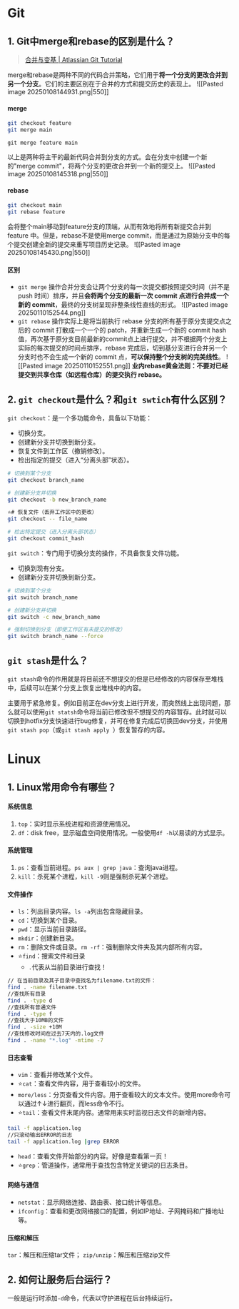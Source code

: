 # Git
## 1. Git中merge和rebase的区别是什么？
>[合并与变基 | Atlassian Git Tutorial](https://www.atlassian.com/zh/git/tutorials/merging-vs-rebasing#the-golden-rule-of-rebasing)

merge和rebase是两种不同的代码合并策略，它们用于**将一个分支的更改合并到另一个分支**。它们的主要区别在于合并的方式和提交历史的表现上。
![[Pasted image 20250108144931.png|550]]
#### merge
```bash
git checkout feature
git merge main
```

```
git merge feature main
```
以上是两种将主干的最新代码合并到分支的方式。会在分支中创建一个新的"merge commit"，将两个分支的更改合并到一个新的提交上。
![[Pasted image 20250108145318.png|550]]

#### rebase
```bash
git checkout main
git rebase feature
```
会将整个main移动到feature分支的顶端，从而有效地将所有新提交合并到 feature 中。但是，rebase不是使用merge commit，而是通过为原始分支中的每个提交创建全新的提交来重写项目历史记录。
![[Pasted image 20250108145430.png|550]]
#### 区别
- `git merge` 操作合并分支会让两个分支的每一次提交都按照提交时间（并不是 push 时间）排序，并且**会将两个分支的最新一次 commit 点进行合并成一个新的 commit**，最终的分支树呈现非整条线性直线的形式。
![[Pasted image 20250110152544.png]]
- `git rebase` 操作实际上是将当前执行 rebase 分支的所有基于原分支提交点之后的 commit 打散成一个一个的 patch，并重新生成一个新的 commit hash 值，再次基于原分支目前最新的commit点上进行提交，并不根据两个分支上实际的每次提交的时间点排序，rebase 完成后，切到基分支进行合并另一个分支时也不会生成一个新的 commit 点，**可以保持整个分支树的完美线性**。
![[Pasted image 20250110152551.png]]
**业内rebase黄金法则：不要对已经提交到共享仓库（如远程仓库）的提交执行 rebase。**
## 2. `git checkout`是什么？和`git swtich`有什么区别？
`git checkout`：是一个多功能命令，具备以下功能：
- 切换分支。
- 创建新分支并切换到新分支。
- 恢复文件到工作区（撤销修改）。
- 检出指定的提交（进入“分离头部”状态）。
```bash
# 切换到某个分支
git checkout branch_name

# 创建新分支并切换
git checkout -b new_branch_name

⭐# 恢复文件（丢弃工作区中的更改）
git checkout -- file_name

# 检出特定提交（进入分离头部状态）
git checkout commit_hash
```

`git switch`：专门用于切换分支的操作，不具备恢复文件功能。
- 切换到现有分支。
- 创建新分支并切换到新分支。
```bash
# 切换到某个分支
git switch branch_name

# 创建新分支并切换
git switch -c new_branch_name

# 强制切换到分支（即使工作区有未提交的修改）
git switch branch_name --force
```
## `git stash`是什么？
`git stash`命令的作用就是将目前还不想提交的但是已经修改的内容保存至堆栈中，后续可以在某个分支上恢复出堆栈中的内容。

主要用于紧急修复。例如目前正在dev分支上进行开发，而突然线上出现问题，那么就可以使用`git statsh`命令将当前已修改但不想提交的内容暂存。此时就可以切换到hotfix分支快速进行bug修复，并可在修复完成后切换回dev分支，并使用`git stash pop`（或`git stash apply `）恢复暂存的内容。
# Linux

## 1. Linux常用命令有哪些？

#### 系统信息
1. `top`：实时显示系统进程和资源使用情况。
2. `df`：disk free，显示磁盘空间使用情况。一般使用`df -h`以易读的方式显示。
#### 系统管理
1. `ps`：查看当前进程。`ps aux | grep java`：查询java进程。
2. `kill`：杀死某个进程，`kill -9`则是强制杀死某个进程。
#### 文件操作
- `ls`：列出目录内容。`ls -a`列出包含隐藏目录。
- `cd`：切换到某个目录。
- `pwd`：显示当前目录路径。
- `mkdir`：创建新目录。
- `rm`：删除文件或目录。`rm -rf`：强制删除文件夹及其内部所有内容。
- ⭐`find`：搜索文件和目录
	- `.`代表从当前目录进行查找！
```bash
// 在当前目录及其子目录中查找名为filename.txt的文件：
find . -name filename.txt
//查找所有目录
find . -type d
//查找所有普通文件
find . -type f
//查找大于10MB的文件
find . -size +10M
//查找修改时间在过去7天内的.log文件
find . -name "*.log" -mtime -7
```
#### 日志查看
- `vim`：查看并修改某个文件。
- ⭐`cat`：查看文件内容，用于查看较小的文件。
- `more/less`：分页查看文件内容。用于查看较大的文本文件。使用more命令可以通过↑↓进行翻页，而less命令不行。
- ⭐`tail`：查看文件末尾内容。通常用来实时监视日志文件的新增内容。
```bash
tail -f application.log
//只滚动输出ERROR的日志
tail -f application.log |grep ERROR
```
- `head`：查看文件开始部分的内容。好像是查看第一页！
- ⭐`grep`：管道操作，通常用于查找包含特定关键词的日志条目。
#### 网络与通信
- `netstat`：显示网络连接、路由表、接口统计等信息。
- `ifconfig`：查看和更改网络接口的配置，例如IP地址、子网掩码和广播地址等。
#### 压缩和解压
`tar`：解压和压缩tar文件；
`zip/unzip`：解压和压缩zip文件
## 2. 如何让服务后台运行？
一般是运行时添加`-d`命令，代表以守护进程在后台持续运行。
